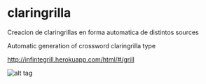 claringrilla
============

Creacion de claringrillas en forma automatica de distintos sources

Automatic generation of crossword claringrilla type

http://infintegrill.herokuapp.com/html/#/grill

![alt tag](https://www.codeship.io/projects/bad13970-a791-0131-352a-32acff5bfac5/status)
